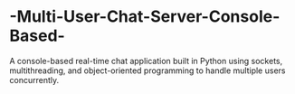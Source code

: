 # -Multi-User-Chat-Server-Console-Based-
A console-based real-time chat application built in Python using sockets, multithreading, and object-oriented programming to handle multiple users concurrently.
